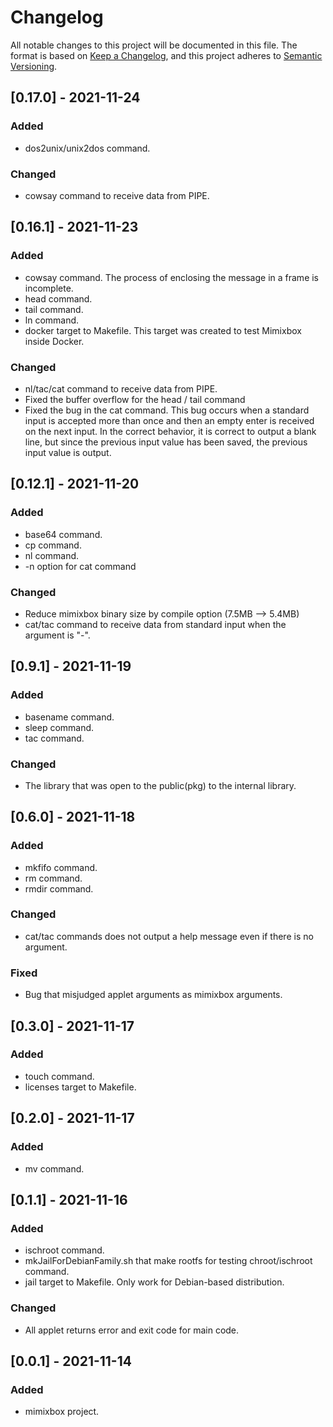 # Changelog
All notable changes to this project will be documented in this file. The format is based on [Keep a Changelog](https://keepachangelog.com/en/1.0.0/), and this project adheres to [Semantic Versioning](https://semver.org/spec/v2.0.0.html).
## [0.17.0] - 2021-11-24
### Added
 - dos2unix/unix2dos command.
 ### Changed
 - cowsay command to receive data from PIPE.
## [0.16.1] - 2021-11-23
### Added
 - cowsay command. The process of enclosing the message in a frame is incomplete.
 - head command.
 - tail command.
 - ln command.
 - docker target to Makefile. This target was created to test Mimixbox inside Docker.
 ### Changed
 - nl/tac/cat command to receive data from PIPE.
 - Fixed the buffer overflow for the head / tail command
 - Fixed the bug in the cat command. This bug occurs when a standard input is accepted more than once and then an empty enter is received on the next input. In the correct behavior, it is correct to output a blank line, but since the previous input value has been saved, the previous input value is output.
## [0.12.1] - 2021-11-20
### Added
 - base64 command.
 - cp command.
 - nl command.
 - -n option for cat command
### Changed
 - Reduce mimixbox binary size by compile option (7.5MB --> 5.4MB)
 - cat/tac command to receive data from standard input when the argument is "-".
## [0.9.1] - 2021-11-19
### Added
 - basename command.
 - sleep command.
 - tac command.
### Changed
 - The library that was open to the public(pkg) to the internal library.
## [0.6.0] - 2021-11-18
### Added
 - mkfifo command.
 - rm command.
 - rmdir command.
### Changed
 - cat/tac commands does not output a help message even if there is no argument.
### Fixed
 - Bug that misjudged applet arguments as mimixbox arguments.
## [0.3.0] - 2021-11-17
### Added
 - touch command.
 - licenses target to Makefile.

## [0.2.0] - 2021-11-17
### Added
 - mv command.
## [0.1.1] - 2021-11-16
### Added
 - ischroot command.
 - mkJailForDebianFamily.sh that make rootfs for testing chroot/ischroot command.
 - jail target to Makefile. Only work for Debian-based distribution.
### Changed
 - All applet returns error and exit code for main code.

## [0.0.1] - 2021-11-14
### Added
 - mimixbox project.